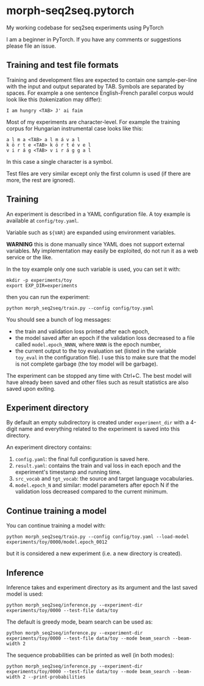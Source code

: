 # morph-seq2seq.pytorch
My working codebase for seq2seq experiments using PyTorch

I am a beginner in PyTorch. If you have any comments or suggestions please file an issue.

## Training and test file formats

Training and development files are expected to contain one sample-per-line with the input and output separated by TAB. Symbols are separated by spaces. For example a one sentence English-French parallel corpus would look like this (tokenization may differ):

~~~
I am hungry <TAB> J' ai faim
~~~

Most of my experiments are character-level.
For example the training corpus for Hungarian instrumental case looks like this:

~~~
a l m a <TAB> a l m á v a l
k ö r t e <TAB> k ö r t é v e l
v i r á g <TAB> v i r á g g a l
~~~

In this case a single character is a symbol.

Test files are very similar except only the first column is used (if there are
more, the rest are ignored).

## Training

An experiment is described in a YAML configuration file. A toy example is available at `config/toy.yaml`.

Variable such as `${VAR}` are expanded using environment variables.

**WARNING** this is done manually since YAML does not support external variables.
My implementation may easily be exploited, do not run it as a web service or the like.

In the toy example only one such variable is used, you can set it with:

    mkdir -p experiments/toy
    export EXP_DIR=experiments

then you can run the experiment:

    python morph_seq2seq/train.py --config config/toy.yaml

You should see a bunch of log messages:

* the train and validation loss printed after each epoch,
* the model saved after an epoch if the validation loss decreased to a file
  called `model.epoch_NNNN`, where `NNNN` is the epoch number,
* the current output to the toy evaluation set (listed in the variable `toy_eval` in
  the configuration file). I use this to make sure that the model is not
  complete garbage (the toy model will be garbage).

The experiment can be stopped any time with Ctrl+C. The best model will have
already been saved and other files such as result statistics are also saved upon exiting.

## Experiment directory

By default an empty subdirectory is created under `experiment_dir` with a
4-digit name and everything related to the experiment is saved into this
directory.

An experiment directory contains:

1. `config.yaml`: the final full configuration is saved here.
2. `result.yaml`: contains the train and val loss in each epoch and the experiment's timestamp and running time.
3. `src_vocab` and `tgt_vocab`: the source and target language vocabularies.
4. `model.epoch_N` and similar: model parameters after epoch N if the
   validation loss decreased compared to the current minimum.

## Continue training a model

You can continue training a model with:

    python morph_seq2seq/train.py --config config/toy.yaml --load-model
    experiments/toy/0000/model.epoch_0012

but it is considered a new experiment (i.e. a new directory is created).

## Inference

Inference takes and experiment directory as its argument and the last saved
model is used:

    python morph_seq2seq/inference.py --experiment-dir experiments/toy/0000 --test-file data/toy

The default is greedy mode, beam search can be used as:

    python morph_seq2seq/inference.py --experiment-dir experiments/toy/0000 --test-file data/toy --mode beam_search --beam-width 2

The sequence probabilities can be printed as well (in both modes):

    python morph_seq2seq/inference.py --experiment-dir experiments/toy/0000 --test-file data/toy --mode beam_search --beam-width 2 --print-probabilities

